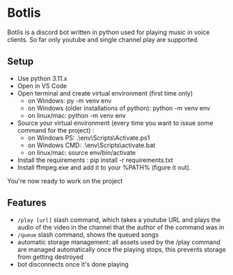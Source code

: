 # Botlis

Botlis is a discord bot written in python used for playing music in voice clients. So far only youtube and single channel play are supported.

## Setup
- Use python 3.11.x
- Open in VS Code
- Open terminal and create virtual environment (first time only)
  - on Windows: py -m venv env
  - on Windows (older installations of python): python -m venv env
  - on linux/mac: python -m venv env
- Source your virtual environment (every time you want to issue some command for the project) :
  - on Windows PS: .\env\Scripts\Activate.ps1
  - on Windows CMD: .\env\Scripts\activate.bat
  - on linux/mac: source env/bin/activate
- Install the requirements : pip install -r requirements.txt
- Install ffmpeg.exe and add it to your %PATH% (figure it out).

You're now ready to work on the project

## Features
- `/play [url]` slash command, which takes a youtube URL and plays the audio of the video in the channel that the author of the command was in
- `/queue` slash command, shows the queued songs
- automatic storage management: all assets used by the /play command are managed automatically once the playing stops, this prevents storage from getting destroyed
- bot disconnects once it's done playing
